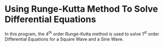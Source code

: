 # Using Runge-Kutta Method To Solve Differential Equations

In this program, the 4<sup>th</sup> order Runge-Kutta method is used to solve 1<sup>st</sup> order Differential Equations for a Square Wave and a Sine Wave.
